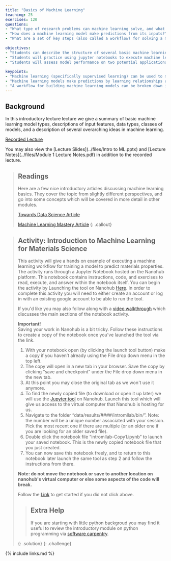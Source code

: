 ```yaml
---
title: "Basics of Machine Learning"
teaching: 25
exercises: 120
questions:
- "What type of research problems can machine learning solve, and what approach do models use to accomplish this?"
- "How does a machine learning model make predictions from its inputs?"
- "What are a set of key steps (also called a workflow) for solving a machine learning research problem?"
  
objectives:
- "Students can describe the structure of several basic machine learning model types, the types of predictions that can be made, and metrics for assessing regression and classification performance"
- "Students will practice using jupyter notebooks to execute machine learning workflows on cloud computing platforms which they can transfer to other projects."
- "Students will assess model performance on two potential applications and justify which task the model is appropriate for" 
  
keypoints:
- "Machine learning (specifically supervised learning) can be used to model complex materials properties that are hard to obtain experimentally"
- "Machine learning models make predictions by learning relationships and patterns from existing data, and use those learned patterns to make predictions of properties of new materials"
- "A workflow for building machine learning models can be broken down into key steps: Data Cleaning, Feature Generation, Feature Engineering, Model Assessment, Model Optimization, and Model Predictions"
---
```


## Background
  
In this introductory lecture lecture we give a summary of basic machine learning model types, descriptions of input features, data types, classes of models, and a description of several overarching ideas in machine learning. 
  
[Recorded Lecture](https://drive.google.com/file/d/1ZKl3toDN5FO01keG_e_HFMRPjk_EmAk0/view?usp=sharing)
  
You may also view the [Lecture Slides](../files/Intro to ML.pptx) and [Lecture Notes](../files/Module 1 Lecture Notes.pdf) in addition to the recorded lecture.
  

  
> ## Readings
> Here are a few nice introductory articles discussing machine learning basics. 
> They cover the topic from slightly different perspectives, and go into some concepts which will be covered in more detail in other modules.
>  
> [Towards Data Science Article](https://towardsdatascience.com/machine-learning-basics-part-1-a36d38c7916)
>  
> [Machine Learning Mastery Article](https://machinelearningmastery.com/basic-concepts-in-machine-learning/)
{: .callout}
  
> ## Activity: Introduction to Machine Learning for Materials Science
> 
>  This activity will give a hands on example of executing a machine learning workflow for training a model to predict materials properties.
> The activity runs through a Jupyter Notebook hosted on the Nanohub platform. 
> This notebook contains instructions, code, and exercises to read, execute, and answer within the notebook itself. 
> You can begin the activity by Launching the tool on Nanohub [Here](https://nanohub.org/tools/intromllab/).
> In order to complete this activity you will need to either create an account or log in with an existing google account to be able to run the tool.
>  
> If you'd like you may also follow along with a [video walkthrough](https://www.youtube.com/playlist?list=PLUDGrMBDVGZlmFW1kbmq9NI2cMs2eCRON) which discusses the main sections of the notebook activity.
>  
> **Important!**  
> Saving your work in Nanohub is a bit tricky. Follow these instructions to create a copy of the notebook once you've launched the tool via the link.
>  
> 1. With your notebook open (by clicking the launch tool button) make a copy if you haven’t already using the File drop down menu in the top left. 
> 2. The copy will open in a new tab in your browser. Save the copy by clicking “save and checkpoint” under the File drop down menu in the new tab.
> 3. At this point you may close the original tab as we won't use it anymore. 
> 4. To find the newly copied file (to download or open it up later) we will use the [Jupyter tool](https://nanohub.org/tools/jupyter) on Nanohub. Launch this tool which will give us access to the virtual computer that Nanohub is hosting for us. 
> 5. Navigate to the folder “data/results/####/intromllab/bin/”. Note: the number will be a unique number associated with your session. Pick the most recent one if there are multiple (or an older one if you are looking for an older saved file).
> 6. Double click the notebook file “intromllab-Copy1.ipynb” to launch your saved notebook. This is the newly copied notebook file that you just created.
> 7. You can now save this notebook freely, and to return to this notebook later launch the same tool as step 2 and follow the instructions from there.
>  
> **Note: do not move the notebook or save to another location on nanohub's virtual computer or else some aspects of the code will break.**
>  
> Follow the [Link](https://nanohub.org/tools/intromllab/) to get started if you did not click above.
>  
>  
> > ## Extra Help
> > 
> > If you are starting with little python backgroud you may find it useful to review the introductory module on python programming via [software carpentry](https://drive.google.com/drive/folders/1o9nzKC2fXTaKIHXot-WLBcZkM1lKAhOj?usp=sharing).
> >  
> > 
> {: .solution}
{: .challenge}



{% include links.md %}

